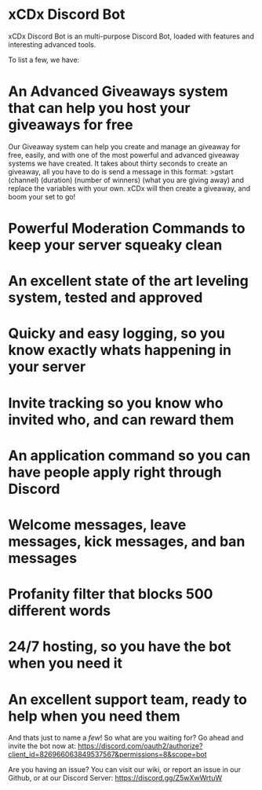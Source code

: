 # xCDx Discord Bot

xCDx Discord Bot is an multi-purpose Discord Bot, loaded with features and interesting advanced tools.

To list a few, we have:

# An Advanced Giveaways system that can help you host your giveaways for free

Our Giveaway system can help you create and manage an giveaway for free, 
easily, and with one of the most powerful and advanced giveaway systems we have created.
It takes about thirty seconds to create an giveaway, all you have to do is send a message in 
this format: >gstart (channel) (duration) (number of winners) (what you are giving away)
and replace the variables with your own. xCDx will then create a giveaway, and boom your set to go!


# Powerful Moderation Commands to keep your server squeaky clean

# An excellent state of the art leveling system, tested and approved

# Quicky and easy logging, so you know exactly whats happening in your server

# Invite tracking so you know who invited who, and can reward them

# An application command so you can have people apply right through Discord

# Welcome messages, leave messages, kick messages, and ban messages

# Profanity filter that blocks **500 different words**

# 24/7 hosting, so you have the bot when you need it

# An excellent support team, ready to help when you need them

And thats just to name a *few*! So what are you waiting for? Go ahead and invite the bot now at:
https://discord.com/oauth2/authorize?client_id=826966063849537567&permissions=8&scope=bot

Are you having an issue? You can visit our wiki, or report an issue in our Github, or at our Discord Server: https://discord.gg/Z5wXwWrtuW
